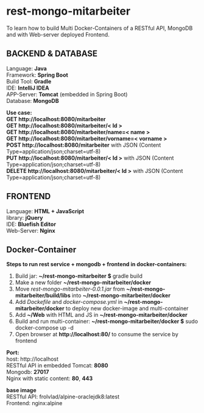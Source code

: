 # rest-mongo-mitarbeiter
To learn how to build Multi Docker-Containers of a RESTful API, MongoDB and with Web-server deployed Frontend.

## BACKEND & DATABASE

Language: **Java**  
Framework: **Spring Boot**  
Build Tool: **Gradle**  
IDE: **IntelliJ IDEA**  
APP-Server: **Tomcat** (embedded in Spring Boot)  
Database: **MongoDB**

**Use case:**  
**GET http://localhost:8080/mitarbeiter**  
**GET http://localhost:8080/mitarbeiter/< Id >**  
**GET http://localhost:8080/mitarbeiter/name=< name >**  
**GET http://localhost:8080/mitarbeiter/vorname=< vorname >**  
**POST http://localhost:8080/mitarbeiter** with JSON (Content Type=application/json;charset=utf-8)  
**PUT http://localhost:8080/mitarbeiter/< Id >** with JSON (Content Type=application/json;charset=utf-8)  
**DELETE http://localhost:8080/mitarbeiter/< Id >** with JSON (Content Type=application/json;charset=utf-8)


## FRONTEND

Language: **HTML + JavaScript**  
library: **jQuery**  
IDE: **Bluefish Editor**  
Web-Server: **Nginx**


## Docker-Container

**Steps to run rest service + mongodb + frontend in docker-containers:**  
 1. Build jar: **~/rest-mongo-mitarbeiter $** gradle build  
 2. Make a new folder **~/rest-mongo-mitarbeiter/docker**  
 3. Move <em>rest-mongo-mitarbeiter-0.0.1.jar</em> from **~/rest-mongo-mitarbeiter/build/libs** into **~/rest-mongo-mitarbeiter/docker**  
 4. Add <em>Dockefile</em> and <em>docker-compose.yml</em> in **~/rest-mongo-mitarbeiter/docker** to deploy new docker-image and multi-container  
 5. Add **~/Web** with HTML and JS in **~/rest-mongo-mitarbeiter/docker**  
 6. Build and run multi-container: **~/rest-mongo-mitarbeiter/docker $** sudo docker-compose up -d  
 7. Open browser at **http://localhost:80/** to consume the service by frontend

**Port:**  
host: http://localhost  
RESTful API in embedded Tomcat: **8080**  
Mongodb: **27017**  
Nginx with static content: **80**, **443**

**base image**  
RESTful API: frolvlad/alpine-oraclejdk8:latest  
Frontend: nginx:alpine


